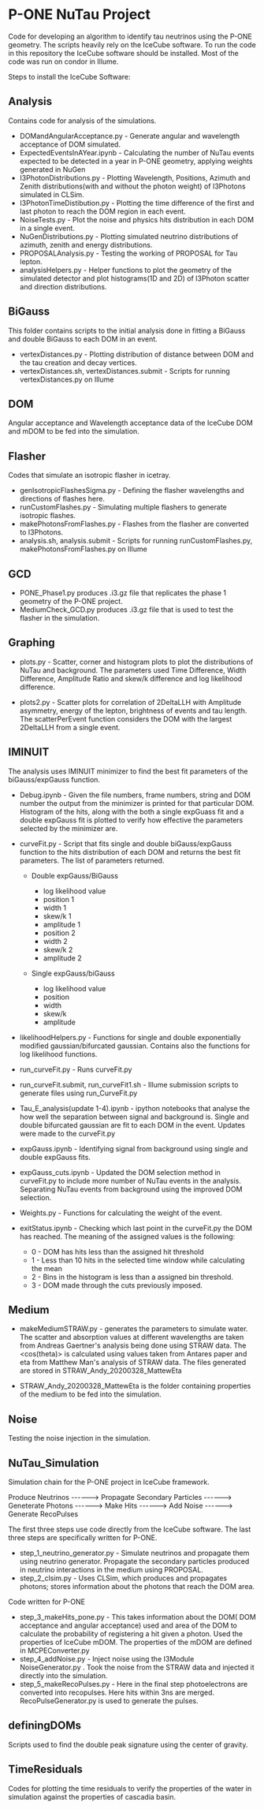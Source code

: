 # P-ONE NuTau Project

Code for developing an algorithm to identify tau neutrinos using the P-ONE geometry. The scripts heavily rely on the IceCube software. To run the code in this repository the IceCube software should be installed. Most of the code was run on condor in Illume.

Steps to install the IceCube Software:

## Analysis

Contains code for analysis of the simulations.

- DOMandAngularAcceptance.py - Generate angular and wavelength acceptance of DOM simulated.
- ExpectedEventsInAYear.ipynb - Calculating the number of NuTau events expected to be detected in a year in P-ONE geometry, applying weights generated in NuGen
- I3PhotonDistributions.py - Plotting Wavelength, Positions, Azimuth and Zenith distributions(with and without the photon weight) of I3Photons simulated in CLSim.
- I3PhotonTimeDistibution.py - Plotting the time difference of the first and last photon to reach the DOM region in each event.
- NoiseTests.py - Plot the noise and physics hits distribution in each DOM in a single event.
- NuGenDistributions.py - Plotting simulated neutrino distributions of azimuth, zenith and energy distributions.
- PROPOSALAnalysis.py - Testing the working of PROPOSAL for Tau lepton.
- analysisHelpers.py - Helper functions to plot the geometry of the simulated detector and plot histograms(1D and 2D) of I3Photon scatter and direction distributions.

## BiGauss
This folder contains scripts to the initial analysis done in fitting a BiGauss and double BiGauss to each DOM in an event.   

- vertexDistances.py - Plotting distribution of distance between DOM and the tau creation and decay vertices.
- vertexDistances.sh, vertexDistances.submit - Scripts for running vertexDistances.py on Illume

## DOM

Angular acceptance and Wavelength acceptance data of the IceCube DOM and mDOM to be fed into the simulation.

## Flasher

Codes that simulate an isotropic flasher in icetray.

- genIsotropicFlashesSigma.py - Defining the flasher wavelengths and directions of flashes here.
- runCustomFlashes.py - Simulating multiple flashers to generate isotropic flashes.
- makePhotonsFromFlashes.py - Flashes from the flasher are converted to I3Photons.
- analysis.sh, analysis.submit - Scripts for running runCustomFlashes.py, makePhotonsFromFlashes.py  on Illume

## GCD

- PONE_Phase1.py produces .i3.gz file that replicates the phase 1 geometry of the P-ONE project.
- MediumCheck_GCD.py produces .i3.gz file that is used to test the flasher in the simulation.

## Graphing

- plots.py - Scatter, corner and histogram plots to plot the distributions of NuTau and background. The parameters used Time Difference, Width Difference, Amplitude Ratio and skew/k difference and log likelihood difference.

- plots2.py - Scatter plots for correlation of 2DeltaLLH with Amplitude asymmetry, energy of the lepton, brightness of events and tau length. The scatterPerEvent function considers the DOM with the largest 2DeltaLLH from a single event.

## IMINUIT

The analysis uses IMINUIT minimizer to find the best fit parameters of the biGauss/expGauss function.

- Debug.ipynb - Given the file numbers, frame numbers, string and DOM number the output from the minimizer is printed for that particular DOM. Histogram of the hits, along with the both a single expGuass fit and a double expGauss fit is plotted to verify how effective the parameters selected by the minimizer are.

- curveFit.py - Script that fits single and double biGauss/expGauss function to the hits distribution of each DOM and returns the best fit parameters. The list of parameters returned.
  - Double expGauss/BiGauss
    - log likelihood value
    - position 1
    - width 1
    - skew/k 1
    - amplitude 1
    - position 2
    - width 2
    - skew/k 2
    - amplitude 2

  - Single expGauss/biGauss
    - log likelihood value
    - position
    - width
    - skew/k
    - amplitude

- likelihoodHelpers.py - Functions for single and double exponentially modified gaussian/bifurcated gaussian. Contains also the functions for log likelihood functions.

- run_curveFit.py - Runs curveFit.py

- run_curveFit.submit, run_curveFit1.sh - Illume submission scripts to generate files using run_CurveFit.py

- Tau_E_analysis(update 1-4).ipynb - ipython notebooks that analyse the how well the separation between signal and background is. Single and double bifurcated gaussian are fit to each DOM in the event. Updates were made to the curveFit.py

- expGauss.ipynb - Identifying signal from background using single and double expGauss fits.

- expGauss_cuts.ipynb - Updated the DOM selection method in curveFit.py to include more number of NuTau events in the analysis. Separating NuTau events from background using the improved DOM selection.

- Weights.py - Functions for calculating the weight of the event.

- exitStatus.ipynb - Checking which last point in the curveFit.py the DOM has reached. The meaning of the assigned values is the following:
  - 0 - DOM has hits less than the assigned hit threshold
  - 1 - Less than 10 hits in the selected time window while calculating the mean
  - 2 - Bins in the histogram is less than a assigned bin threshold.
  - 3 - DOM made through the cuts previously imposed.

## Medium

- makeMediumSTRAW.py - generates the parameters to simulate water. The scatter and absorption values at different wavelengths are taken from Andreas Gaertner's analysis being done using STRAW data. The <cos(theta)> is calculated using values taken from Antares paper and eta from Matthew Man's analysis of STRAW data. The files generated are stored in STRAW_Andy_20200328_MattewEta

- STRAW_Andy_20200328_MattewEta is the folder containing properties of the medium to be fed into the simulation.

## Noise

Testing the noise injection in the simulation.

## NuTau_Simulation

Simulation chain for the P-ONE project in IceCube framework.

Produce Neutrinos ------> Propagate Secondary Particles ------> Geneterate Photons ------> Make Hits ------> Add Noise ------> Generate RecoPulses

The first three steps use code directly from the IceCube software. The last three steps are specifically written for P-ONE.

- step_1_neutrino_generator.py - Simulate neutrinos and propagate them using neutrino generator. Propagate the secondary particles produced in neutrino interactions in the medium using PROPOSAL.
- step_2_clsim.py - Uses CLSim, which produces and propagates photons; stores information about the photons that reach the DOM area.

Code written for P-ONE
- step_3_makeHits_pone.py - This takes information about the DOM( DOM acceptance and angular acceptance) used and area of the DOM to calculate the probability of registering a hit given a photon. Used the properties of IceCube mDOM. The properties of the mDOM are defined in MCPEConverter.py
- step_4_addNoise.py - Inject noise using the I3Module NoiseGenerator.py . Took the noise from the STRAW data and injected it directly into the simulation.
- step_5_makeRecoPulses.py - Here in the final step photoelectrons are converted into recopulses. Here hits within 3ns are merged. RecoPulseGenerator.py is used to generate the pulses.



## definingDOMs

Scripts used to find the double peak signature using the center of gravity.

## TimeResiduals

Codes for plotting the time residuals to verify the properties of the water in simulation against the properties of cascadia basin.
